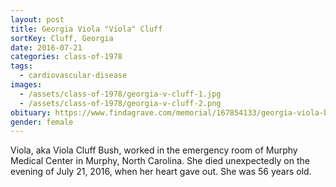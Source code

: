 ```yaml
---
layout: post
title: Georgia Viola "Viola" Cluff
sortKey: Cluff, Georgia
date: 2016-07-21
categories: class-of-1978
tags:
  - cardiovascular-disease
images:
  - /assets/class-of-1978/georgia-v-cluff-1.jpg
  - /assets/class-of-1978/georgia-v-cluff-2.png
obituary: https://www.findagrave.com/memorial/167854133/georgia-viola-bush
gender: female
---
```

Viola, aka Viola Cluff Bush, worked in the emergency room of Murphy Medical Center in Murphy, North Carolina. She died unexpectedly on the evening of July 21, 2016, when her heart gave out. She was 56 years old.
